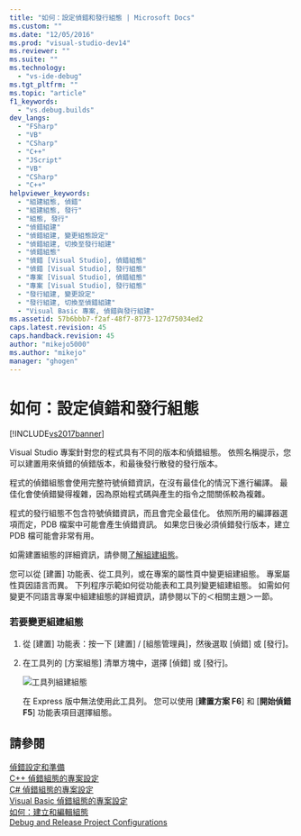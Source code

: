 ```yaml
---
title: "如何：設定偵錯和發行組態 | Microsoft Docs"
ms.custom: ""
ms.date: "12/05/2016"
ms.prod: "visual-studio-dev14"
ms.reviewer: ""
ms.suite: ""
ms.technology: 
  - "vs-ide-debug"
ms.tgt_pltfrm: ""
ms.topic: "article"
f1_keywords: 
  - "vs.debug.builds"
dev_langs: 
  - "FSharp"
  - "VB"
  - "CSharp"
  - "C++"
  - "JScript"
  - "VB"
  - "CSharp"
  - "C++"
helpviewer_keywords: 
  - "組建組態, 偵錯"
  - "組建組態, 發行"
  - "組態, 發行"
  - "偵錯組建"
  - "偵錯組建, 變更組態設定"
  - "偵錯組建, 切換至發行組建"
  - "偵錯組態"
  - "偵錯 [Visual Studio], 偵錯組態"
  - "偵錯 [Visual Studio], 發行組態"
  - "專案 [Visual Studio], 偵錯組態"
  - "專案 [Visual Studio], 發行組態"
  - "發行組建, 變更設定"
  - "發行組建, 切換至偵錯組建"
  - "Visual Basic 專案, 偵錯與發行組建"
ms.assetid: 57b6bbb7-f2af-48f7-8773-127d75034ed2
caps.latest.revision: 45
caps.handback.revision: 45
author: "mikejo5000"
ms.author: "mikejo"
manager: "ghogen"
---
```

# 如何：設定偵錯和發行組態
[!INCLUDE[vs2017banner](../code-quality/includes/vs2017banner.md)]

Visual Studio 專案針對您的程式具有不同的版本和偵錯組態。  依照名稱提示，您可以建置用來偵錯的偵錯版本，和最後發行散發的發行版本。  
  
 程式的偵錯組態會使用完整符號偵錯資訊，在沒有最佳化的情況下進行編譯。  最佳化會使偵錯變得複雜，因為原始程式碼與產生的指令之間關係較為複雜。  
  
 程式的發行組態不包含符號偵錯資訊，而且會完全最佳化。  依照所用的編譯器選項而定，PDB 檔案中可能會產生偵錯資訊。  如果您日後必須偵錯發行版本，建立 PDB 檔可能會非常有用。  
  
 如需建置組態的詳細資訊，請參閱[了解組建組態](../ide/understanding-build-configurations.md)。  
  
 您可以從 \[建置\] 功能表、從工具列，或在專案的屬性頁中變更組建組態。  專案屬性頁因語言而異。  下列程序示範如何從功能表和工具列變更組建組態。  如需如何變更不同語言專案中組建組態的詳細資訊，請參閱以下的＜相關主題＞一節。  
  
### 若要變更組建組態  
  
1.  從 \[建置\] 功能表：按一下 \[建置\] \/ \[組態管理員\]，然後選取 \[偵錯\] 或 \[發行\]。  
  
2.  在工具列的 \[方案組態\] 清單方塊中，選擇 \[偵錯\] 或 \[發行\]。  
  
     ![工具列組建組態](../debugger/media/toolbarbuildconfiguration.png "ToolbarBuildConfiguration")  
  
     在 Express 版中無法使用此工具列。  您可以使用 \[**建置方案 F6**\] 和 \[**開始偵錯 F5**\] 功能表項目選擇組態。  
  
## 請參閱  
 [偵錯設定和準備](../debugger/debugger-settings-and-preparation.md)   
 [C\+\+ 偵錯組態的專案設定](../debugger/project-settings-for-a-cpp-debug-configuration.md)   
 [C\# 偵錯組態的專案設定](../debugger/project-settings-for-csharp-debug-configurations.md)   
 [Visual Basic 偵錯組態的專案設定](../debugger/project-settings-for-a-visual-basic-debug-configuration.md)   
 [如何：建立和編輯組態](../ide/how-to-create-and-edit-configurations.md)   
 [Debug and Release Project Configurations](http://msdn.microsoft.com/zh-tw/0440b300-0614-4511-901a-105b771b236e)